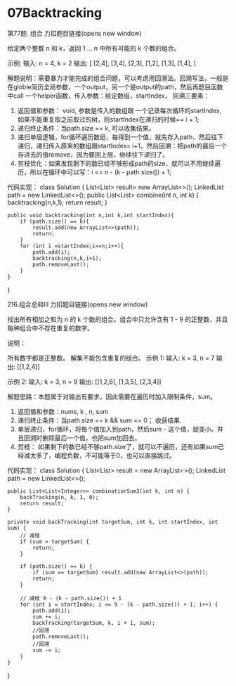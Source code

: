 
# 07Backtracking

第77题. 组合
力扣题目链接(opens new window)

给定两个整数 n 和 k，返回 1 ... n 中所有可能的 k 个数的组合。

示例: 输入: n = 4, k = 2 输出: [ [2,4], [3,4], [2,3], [1,2], [1,3], [1,4], ]

解题说明：需要暴力才能完成的组合问题，可以考虑用回溯法。回溯写法，一般是在globle简历全局参数，一个output，另一个是output的path，然后再题目函数中call 一个helper函数，传入参数：给定数组，startIndex，
回溯三要素：
1. 返回值和参数： void, 参数是传入的数组跟 一个记录每次循环的startIndex, 如果不能重复取之前取过的树，则startIndex在递归的时候== i + 1;
2. 递归终止条件：当path.size == k, 可以收集结果。
3. 递归单层逻辑，for循环遍历数组，每得到一个值，就先存入path，然后往下递归，递归传入原来的数组跟startIndex= i+1，然后回溯：把path的最后一个存进去的值remove，因为要回上层，继续往下递归了。
4. 剪枝优化：如果发现剩下的数已经不够形成path的size，就可以不用继续遍历，所以在循环中可以写：i <= n - (k - path.size()) + 1;
   
代码实现：
class Solution {
    List<List<Integer>> result= new ArrayList<>();
    LinkedList<Integer> path = new LinkedList<>();
    public List<List<Integer>> combine(int n, int k) {
        backtracking(n,k,1);
        return result;
    }

    public void backtracking(int n,int k,int startIndex){
        if (path.size() == k){
            result.add(new ArrayList<>(path));
            return;
        }
        for (int i =startIndex;i<=n;i++){
            path.add(i);
            backtracking(n,k,i+1);
            path.removeLast();
        }
    }
}

216.组合总和III
力扣题目链接(opens new window)

找出所有相加之和为 n 的 k 个数的组合。组合中只允许含有 1 - 9 的正整数，并且每种组合中不存在重复的数字。

说明：

所有数字都是正整数。
解集不能包含重复的组合。
示例 1: 输入: k = 3, n = 7 输出: [[1,2,4]]

示例 2: 输入: k = 3, n = 9 输出: [[1,2,6], [1,3,5], [2,3,4]]

解题思路：本题属于对输出有要求，因此需要在遍历时加入限制条件，sum。
1. 返回值和参数：nums, k , n, sum
2. 递归终止条件：当path.size == k && sum == 0； 收获结果.
3. 单层递归，for循环，将每个值加入到path，然后sum - 这个值，就变小。并且回溯时删除最后一个值，也把sum加回去。
4. 剪枝： 如果剩下的数已经不够path.size了，就可以不遍历，还有如果sum已经减太多了，编程负数，不可能等于0，也可以直接跳过。

代码实现：
class Solution {
	List<List<Integer>> result = new ArrayList<>();
	LinkedList<Integer> path = new LinkedList<>();

	public List<List<Integer>> combinationSum3(int k, int n) {
		backTracking(n, k, 1, 0);
		return result;
	}

	private void backTracking(int targetSum, int k, int startIndex, int sum) {
		// 减枝
		if (sum > targetSum) {
			return;
		}

		if (path.size() == k) {
			if (sum == targetSum) result.add(new ArrayList<>(path));
			return;
		}

		// 减枝 9 - (k - path.size()) + 1
		for (int i = startIndex; i <= 9 - (k - path.size()) + 1; i++) {
			path.add(i);
			sum += i;
			backTracking(targetSum, k, i + 1, sum);
			//回溯
			path.removeLast();
			//回溯
			sum -= i;
		}
	}
}    

